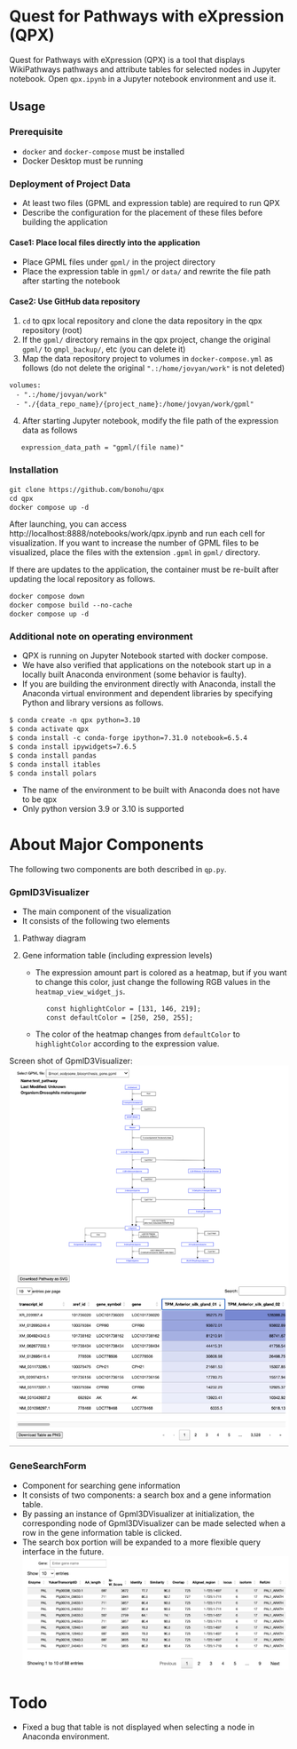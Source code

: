 # Quest for Pathways with eXpression (QPX) 

Quest for Pathways with eXpression (QPX) is a tool that displays WikiPathways pathways and attribute tables for selected nodes in Jupyter notebook.
Open `qpx.ipynb` in a Jupyter notebook environment and use it.

## Usage

### Prerequisite

- `docker` and `docker-compose` must be installed
- Docker Desktop must be running

### Deployment of Project Data

- At least two files (GPML and expression table) are required to run QPX
- Describe the configuration for the placement of these files before building the application

#### Case1: Place local files directly into the application

- Place GPML files under `gpml/` in the project directory
- Place the expression table in `gpml/` or `data/` and rewrite the file path after starting the notebook

#### Case2: Use GitHub data repository

1. `cd` to qpx local repository and clone the data repository in the qpx repository (root)
2. If the `gpml/` directory remains in the qpx project, change the original `gpml/` to `gmpl_backup/`, etc (you can delete it)
3. Map the data repository project to volumes in `docker-compose.yml` as follows (do not delete the original `".:/home/jovyan/work"` is not deleted)

```
volumes:
　- ".:/home/jovyan/work"
　- "./{data_repo_name}/{project_name}:/home/jovyan/work/gpml"
```

4. After starting Jupyter notebook, modify the file path of the expression data as follows

```
   expression_data_path = "gpml/(file name)"
```

### Installation

```
git clone https://github.com/bonohu/qpx
cd qpx
docker compose up -d
```

After launching, you can access http://localhost:8888/notebooks/work/qpx.ipynb and run each cell for visualization.
If you want to increase the number of GPML files to be visualized, place the files with the extension `.gpml` in `gpml/` directory.

If there are updates to the application, the container must be re-built after updating the local repository as follows.

```
docker compose down
docker compose build --no-cache
docker compose up -d
```

### Additional note on operating environment

- QPX is running on Jupyter Notebook started with docker compose.
- We have also verified that applications on the notebook start up in a locally built Anaconda environment (some behavior is faulty).
- If you are building the environment directly with Anaconda, install the Anaconda virtual environment and dependent libraries by specifying Python and library versions as follows.

```
$ conda create -n qpx python=3.10
$ conda activate qpx
$ conda install -c conda-forge ipython=7.31.0 notebook=6.5.4
$ conda install ipywidgets=7.6.5
$ conda install pandas
$ conda install itables
$ conda install polars
```

- The name of the environment to be built with Anaconda does not have to be qpx
- Only python version 3.9 or 3.10 is supported

# About Major Components

The following two components are both described in `qp.py`.

### GpmlD3Visualizer

- The main component of the visualization
- It consists of the following two elements

1. Pathway diagram
2. Gene information table (including expression levels)

   - The expression amount part is colored as a heatmap, but if you want to change this color, just change the following RGB values in the `heatmap_view_widget_js`.

   ```
         const highlightColor = [131, 146, 219];
         const defaultColor = [250, 250, 255];
   ```

   - The color of the heatmap changes from `defaultColor` to `highlightColor` according to the expression value.

Screen shot of GpmlD3Visualizer:
![gpml_d3_visualizer](images/gpml_d3_visualizer.png)

### GeneSearchForm

- Component for searching gene information
- It consists of two components: a search box and a gene information table.
- By passing an instance of Gpml3DVisualizer at initialization, the corresponding node of Gpml3DVisualizer can be made selected when a row in the gene information table is clicked.
- The search box portion will be expanded to a more flexible query interface in the future.
  ![gene_search_form](images/gene_search_form.png)

# Todo

- Fixed a bug that table is not displayed when selecting a node in Anaconda environment.
